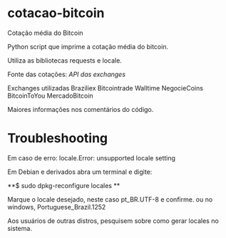 # cotacao-bitcoin
Cotação média do Bitcoin

Python script que imprime a cotação média do bitcoin. 

Utiliza as bibliotecas requests e locale. 

Fonte das cotações: *API das exchanges*

Exchanges utilizadas
Braziliex
Bitcointrade
Walltime
NegocieCoins
BitcoinToYou
MercadoBitcoin


Maiores informações nos comentários do código.

# Troubleshooting

Em caso de erro: locale.Error: unsupported locale setting

Em Debian e derivados abra um terminal e digite: 

**$ sudo dpkg-reconfigure locales **

Marque o locale desejado, neste caso pt_BR.UTF-8 e confirme. 
ou no windows, Portuguese_Brazil.1252

Aos usuários de outras distros, pesquisem sobre como gerar locales no sistema. 
